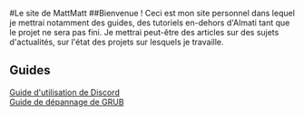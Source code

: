 #Le site de MattMatt
##Bienvenue !
Ceci est mon site personnel dans lequel je mettrai notamment des guides, des tutoriels en-dehors d'Almati tant que le projet ne sera pas fini. Je mettrai peut-être des articles sur des sujets d'actualités, sur l'état des projets sur lesquels je travaille. 

## Guides
[Guide d'utilisation de Discord](https://mattmatt0.github.io/guides/discord)<br/>
[Guide de dépannage de GRUB](https://mattmatt0.github.io/guides/depannage_grub)
